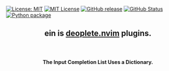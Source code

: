 [![License: MIT](https://img.shields.io/badge/License-MIT-yellow.svg)](https://opensource.org/licenses/MIT) [![MIT
License](http://img.shields.io/badge/license-MIT-blue.svg?style=flat)](
LICENSE) [![GitHub release](https://img.shields.io/github/release/takkii/ein.svg?style=flat)](GitHub) [![GitHub Status](https://img.shields.io/github/last-commit/takkii/ein.svg?style=flat)](GitHub) [![Python package](https://github.com/takkii/ein/actions/workflows/python.yml/badge.svg)](https://github.com/takkii/ein/actions/workflows/python.yml)
<br />

<div align="center">
  <h2><p>ein is <a href="https://github.com/Shougo/deoplete.nvim">deoplete.nvim</a> plugins.</p></h2>
</div>

<br />

<div align="center">
  <h4><p>The Input Completion List Uses a Dictionary.</p></h4>
</div>

<br />
